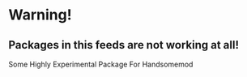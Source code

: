 # Warning! 
## Packages in this feeds are not working at all! 
Some Highly Experimental Package For Handsomemod
